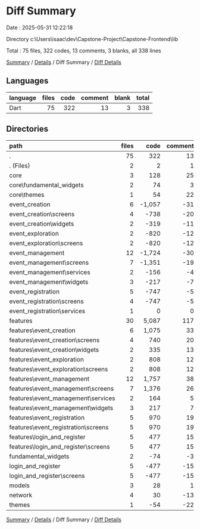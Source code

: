 # Diff Summary

Date : 2025-05-31 12:22:18

Directory c:\\Users\\isaac\\dev\\Capstone-Project\\Capstone-Frontend\\lib

Total : 75 files,  322 codes, 13 comments, 3 blanks, all 338 lines

[Summary](results.md) / [Details](details.md) / Diff Summary / [Diff Details](diff-details.md)

## Languages
| language | files | code | comment | blank | total |
| :--- | ---: | ---: | ---: | ---: | ---: |
| Dart | 75 | 322 | 13 | 3 | 338 |

## Directories
| path | files | code | comment | blank | total |
| :--- | ---: | ---: | ---: | ---: | ---: |
| . | 75 | 322 | 13 | 3 | 338 |
| . (Files) | 2 | 2 | 1 | 0 | 3 |
| core | 3 | 128 | 25 | 13 | 166 |
| core\\fundamental_widgets | 2 | 74 | 3 | 11 | 88 |
| core\\themes | 1 | 54 | 22 | 2 | 78 |
| event_creation | 6 | -1,057 | -31 | -100 | -1,188 |
| event_creation\\screens | 4 | -738 | -20 | -73 | -831 |
| event_creation\\widgets | 2 | -319 | -11 | -27 | -357 |
| event_exploration | 2 | -820 | -12 | -46 | -878 |
| event_exploration\\screens | 2 | -820 | -12 | -46 | -878 |
| event_management | 12 | -1,724 | -30 | -157 | -1,911 |
| event_management\\screens | 7 | -1,351 | -19 | -114 | -1,484 |
| event_management\\services | 2 | -156 | -4 | -27 | -187 |
| event_management\\widgets | 3 | -217 | -7 | -16 | -240 |
| event_registration | 5 | -747 | -5 | -50 | -802 |
| event_registration\\screens | 4 | -747 | -5 | -49 | -801 |
| event_registration\\services | 1 | 0 | 0 | -1 | -1 |
| features | 30 | 5,087 | 117 | 401 | 5,605 |
| features\\event_creation | 6 | 1,075 | 33 | 96 | 1,204 |
| features\\event_creation\\screens | 4 | 740 | 20 | 70 | 830 |
| features\\event_creation\\widgets | 2 | 335 | 13 | 26 | 374 |
| features\\event_exploration | 2 | 808 | 12 | 47 | 867 |
| features\\event_exploration\\screens | 2 | 808 | 12 | 47 | 867 |
| features\\event_management | 12 | 1,757 | 38 | 150 | 1,945 |
| features\\event_management\\screens | 7 | 1,376 | 26 | 106 | 1,508 |
| features\\event_management\\services | 2 | 164 | 5 | 28 | 197 |
| features\\event_management\\widgets | 3 | 217 | 7 | 16 | 240 |
| features\\event_registration | 5 | 970 | 19 | 60 | 1,049 |
| features\\event_registration\\screens | 5 | 970 | 19 | 60 | 1,049 |
| features\\login_and_register | 5 | 477 | 15 | 48 | 540 |
| features\\login_and_register\\screens | 5 | 477 | 15 | 48 | 540 |
| fundamental_widgets | 2 | -74 | -3 | -11 | -88 |
| login_and_register | 5 | -477 | -15 | -48 | -540 |
| login_and_register\\screens | 5 | -477 | -15 | -48 | -540 |
| models | 3 | 28 | 1 | 2 | 31 |
| network | 4 | 30 | -13 | 1 | 18 |
| themes | 1 | -54 | -22 | -2 | -78 |

[Summary](results.md) / [Details](details.md) / Diff Summary / [Diff Details](diff-details.md)